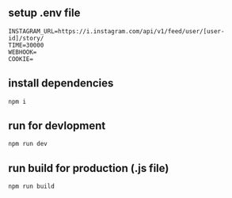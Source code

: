 ## setup .env file

```
INSTAGRAM_URL=https://i.instagram.com/api/v1/feed/user/[user-id]/story/
TIME=30000
WEBHOOK=
COOKIE=
```

## install dependencies
```
npm i
```

## run for devlopment
```
npm run dev
```

## run build for production (.js file)
```
npm run build
```
